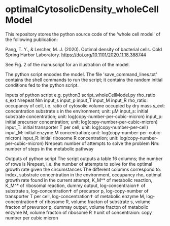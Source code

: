 # optimalCytosolicDensity_wholeCellModel
This repository stores the python source code of the 'whole cell model' of the following publication:

Pang, T. Y., & Lercher, M. J. (2020). Optimal density of bacterial cells. Cold Spring Harbor Laboratory. https://doi.org/10.1101/2020.11.18.388744

See Fig. 2 of the manuscript for an illustration of the model.

The python script encodes the model. The file 'save_command_lines.txt' contains the shell commands to run the script; it contains the random initial conditions fed to the python script.

Inputs of python script
e.g. python3 script_wholeCellModel.py rho_ratio s_ext Nrepeat Nm input_s input_p input_T input_M input_R 
rho_ratio: occupancy of cell, i.e. ratio of cytosolic volume occupied by dry mass
s_ext: concentration substrate s in the environment; unit: µM
input_s: initial substrate concentration; unit: log(copy-number-per-cubic-micron)
input_p: initial precursor concentration; unit: log(copy-number-per-cubic-micron)
input_T: initial transporter T per cell; unit: log(copy-number-per-cell)
input_M: initial enzyme M concentration; unit: log(copy-number-per-cubic-micron)
input_R: initial ribosome R concentration; unit: log(copy-number-per-cubic-micron)
Nrepeat: number of attempts to solve the problem
Nm: number of steps in the metabolic pathway

Outputs of python script
The script outputs a table 16 columns; the number of rows is Nrepeat, i.e. the number of attempts to solve for the optimal growth rate given the circumstances
The different columns correspond to: index, substrate concentration in the environment, occupancy rho, optimal growth rate found in the current attempt, K_M^* of metabolic reaction, K_M^* of ribosomal reaction, dummy output, log-concentraion✝ of substrate s, log-concentration✝ of precursor p, log-copy-number of transporter T per cell, log-concentration✝ of metabolic enzyme M, log-concentration✝ of ribosome R, volume fracton of substrate s, volume fracton of prevursor p, dummay output, volume fracton of metabolic enzyme M, volume fracton of ribosome R
✝unit of concentraion: copy number per cubic micron
